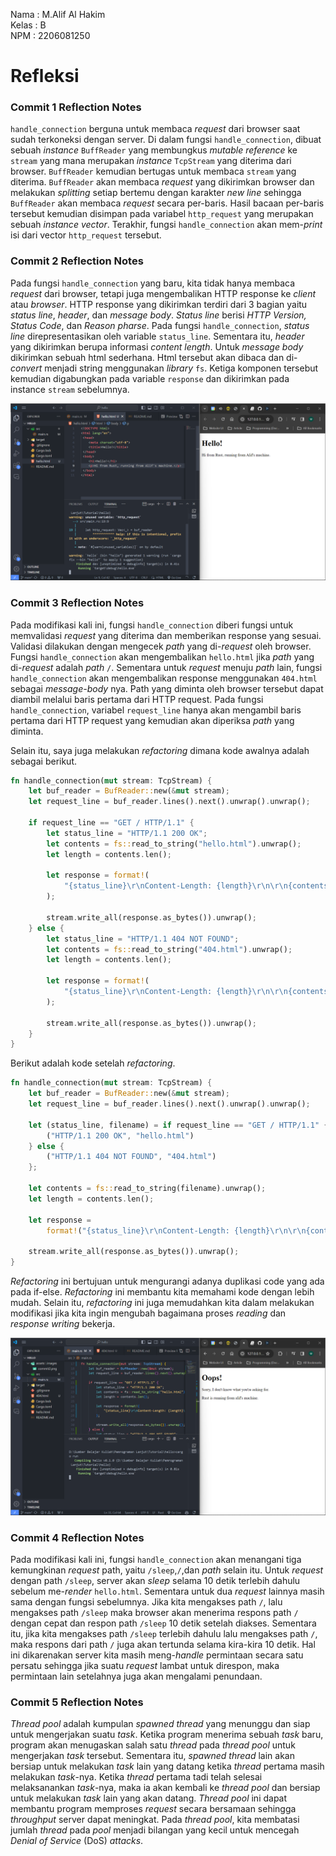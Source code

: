 Nama : M.Alif Al Hakim \
Kelas : B \
NPM : 2206081250

# Refleksi

### Commit 1 Reflection Notes

`handle_connection` berguna untuk membaca *request* dari browser saat sudah terkoneksi dengan server. Di dalam fungsi `handle_connection`, dibuat sebuah *instance* `BuffReader` yang membungkus *mutable reference* ke `stream` yang mana merupakan *instance* `TcpStream` yang diterima dari browser. `BuffReader` kemudian bertugas untuk membaca `stream` yang diterima. `BuffReader` akan membaca *request* yang dikirimkan browser dan melakukan *splitting* setiap bertemu dengan karakter *new line* sehingga `BuffReader` akan membaca *request* secara per-baris. Hasil bacaan per-baris tersebut kemudian disimpan pada variabel `http_request` yang merupakan sebuah *instance* *vector*. Terakhir, fungsi `handle_connection` akan mem-*print* isi dari vector `http_request` tersebut.

### Commit 2 Reflection Notes

Pada fungsi `handle_connection` yang baru, kita tidak hanya membaca *request* dari browser, tetapi juga mengembalikan HTTP response ke *client* atau *browser*. HTTP response yang dikirimkan terdiri dari 3 bagian yaitu *status line*, *header*, dan *message body*. *Status line* berisi *HTTP Version, Status Code*, dan *Reason pharse*. Pada fungsi `handle_connection`, *status line* direpresentasikan oleh variable `status_line`. Sementara itu, *header* yang dikirimkan berupa informasi *content length*. Untuk *message body* dikirimkan sebuah html sederhana. Html tersebut akan dibaca dan di-*convert* menjadi string menggunakan *library* `fs`. Ketiga komponen tersebut kemudian digabungkan pada variable `response` dan dikirimkan pada instance `stream` sebelumnya.

![Commit 2](assets/images/commit2.png)

### Commit 3 Reflection Notes

Pada modifikasi kali ini, fungsi `handle_connection` diberi fungsi untuk memvalidasi *request* yang diterima dan memberikan response yang sesuai. Validasi dilakukan dengan mengecek *path* yang di-*request* oleh browser. Fungsi `handle_connection` akan mengembalikan `hello.html` jika *path* yang di-*request* adalah *path* `/`. Sementara untuk *request* menuju *path* lain, fungsi `handle_connection` akan mengembalikan response menggunakan `404.html` sebagai *message-body* nya. Path yang diminta oleh browser tersebut dapat diambil melalui baris pertama dari HTTP request. Pada fungsi `handle_connection`, variabel `request_line` hanya akan mengambil baris pertama dari HTTP request yang kemudian akan diperiksa *path* yang diminta.

Selain itu, saya juga melakukan *refactoring* dimana kode awalnya adalah sebagai berikut.
```rust
fn handle_connection(mut stream: TcpStream) {
    let buf_reader = BufReader::new(&mut stream);
    let request_line = buf_reader.lines().next().unwrap().unwrap();

    if request_line == "GET / HTTP/1.1" {
        let status_line = "HTTP/1.1 200 OK";
        let contents = fs::read_to_string("hello.html").unwrap();
        let length = contents.len();

        let response = format!(
            "{status_line}\r\nContent-Length: {length}\r\n\r\n{contents}"
        );

        stream.write_all(response.as_bytes()).unwrap();
    } else {
        let status_line = "HTTP/1.1 404 NOT FOUND";
        let contents = fs::read_to_string("404.html").unwrap();
        let length = contents.len();

        let response = format!(
            "{status_line}\r\nContent-Length: {length}\r\n\r\n{contents}"
        );

        stream.write_all(response.as_bytes()).unwrap();
    }
}
```

Berikut adalah kode setelah *refactoring*.
```rust
fn handle_connection(mut stream: TcpStream) {
    let buf_reader = BufReader::new(&mut stream);
    let request_line = buf_reader.lines().next().unwrap().unwrap();

    let (status_line, filename) = if request_line == "GET / HTTP/1.1" {
        ("HTTP/1.1 200 OK", "hello.html")
    } else {
        ("HTTP/1.1 404 NOT FOUND", "404.html")
    };

    let contents = fs::read_to_string(filename).unwrap();
    let length = contents.len();

    let response =
        format!("{status_line}\r\nContent-Length: {length}\r\n\r\n{contents}");

    stream.write_all(response.as_bytes()).unwrap();
}
```

*Refactoring* ini bertujuan untuk mengurangi adanya duplikasi code yang ada pada if-else. *Refactoring* ini membantu kita memahami kode dengan lebih mudah. Selain itu, *refactoring* ini juga memudahkan kita dalam melakukan modifikasi jika kita ingin mengubah bagaimana proses *reading* dan *response writing* bekerja.

![Commit 3](assets/images/commit3.png)

### Commit 4 Reflection Notes

Pada modifikasi kali ini, fungsi `handle_connection` akan menangani tiga kemungkinan *request* path, yaitu `/sleep`,`/`,dan *path* selain itu. Untuk *request* dengan path `/sleep`, server akan *sleep* selama 10 detik terlebih dahulu sebelum me-*render* `hello.html`.  Sementara untuk dua *request* lainnya masih sama dengan fungsi sebelumnya. Jika kita mengakses path `/`, lalu mengakses path `/sleep` maka browser akan menerima respons path `/` dengan cepat dan respon path `/sleep` 10 detik setelah diakses. Sementara itu, jika kita mengakses path `/sleep` terlebih dahulu lalu mengakses path `/`, maka respons dari path `/` juga akan tertunda selama kira-kira 10 detik. Hal ini dikarenakan server kita masih meng-*handle* permintaan secara satu persatu sehingga jika suatu *request* lambat untuk direspon, maka permintaan lain setelahnya juga akan mengalami penundaan. 

### Commit 5 Reflection Notes

*Thread pool* adalah kumpulan *spawned thread* yang menunggu dan siap untuk mengerjakan suatu *task*. Ketika program menerima sebuah *task* baru, program akan menugaskan salah satu *thread* pada *thread pool* untuk mengerjakan *task* tersebut. Sementara itu, *spawned thread* lain akan bersiap untuk melakukan *task* lain yang datang ketika *thread* pertama masih melakukan *task*-nya. Ketika *thread* pertama tadi telah selesai melaksanankan *task*-nya, maka ia akan kembali ke *thread pool* dan bersiap untuk melakukan *task* lain yang akan datang. *Thread pool* ini dapat membantu program memproses *request* secara bersamaan sehingga *throughput* server dapat meningkat. Pada *thread pool*, kita membatasi jumlah *thread* pada *pool* menjadi bilangan yang kecil untuk mencegah *Denial of Service* (DoS) *attacks*.